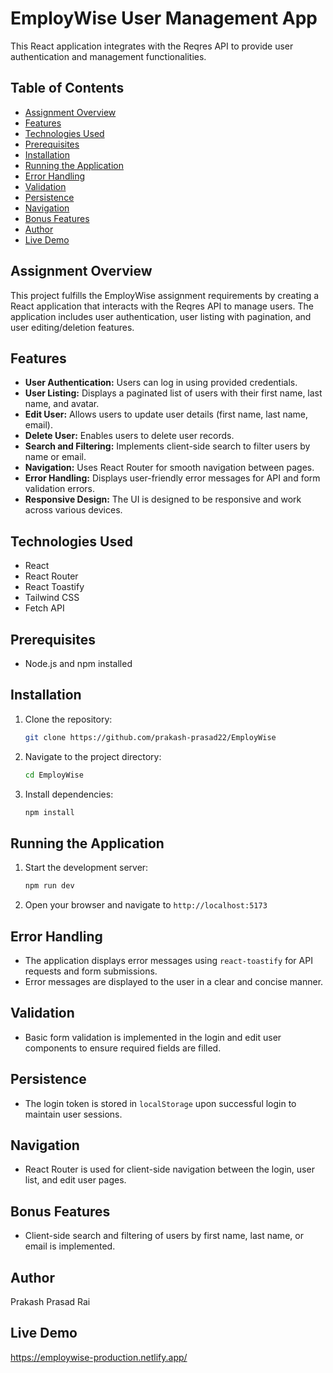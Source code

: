 # EmployWise User Management App

This React application integrates with the Reqres API to provide user authentication and management functionalities.

## Table of Contents

* [Assignment Overview](#assignment-overview)
* [Features](#features)
* [Technologies Used](#technologies-used)
* [Prerequisites](#prerequisites)
* [Installation](#installation)
* [Running the Application](#running-the-application)
* [Error Handling](#error-handling)
* [Validation](#validation)
* [Persistence](#persistence)
* [Navigation](#navigation)
* [Bonus Features](#bonus-features)
* [Author](#author)
* [Live Demo](#live-demo)

## Assignment Overview

This project fulfills the EmployWise assignment requirements by creating a React application that interacts with the Reqres API to manage users. The application includes user authentication, user listing with pagination, and user editing/deletion features. 

## Features

* **User Authentication:** Users can log in using provided credentials. 
* **User Listing:** Displays a paginated list of users with their first name, last name, and avatar.
* **Edit User:** Allows users to update user details (first name, last name, email). 
* **Delete User:** Enables users to delete user records. 
* **Search and Filtering:** Implements client-side search to filter users by name or email. 
* **Navigation:** Uses React Router for smooth navigation between pages. 
* **Error Handling:** Displays user-friendly error messages for API and form validation errors. 
* **Responsive Design:** The UI is designed to be responsive and work across various devices. 

## Technologies Used

* React
* React Router
* React Toastify
* Tailwind CSS
* Fetch API

## Prerequisites

* Node.js and npm installed

## Installation

1.  Clone the repository:

    ```bash
    git clone https://github.com/prakash-prasad22/EmployWise
    ```
2.  Navigate to the project directory:

    ```bash
    cd EmployWise
    ```
3.  Install dependencies:

    ```bash
    npm install
    ```

## Running the Application

1.  Start the development server:

    ```bash
    npm run dev
    ```
2.  Open your browser and navigate to `http://localhost:5173`

## Error Handling

* The application displays error messages using `react-toastify` for API requests and form submissions. 
* Error messages are displayed to the user in a clear and concise manner.

## Validation

* Basic form validation is implemented in the login and edit user components to ensure required fields are filled. 
## Persistence

* The login token is stored in `localStorage` upon successful login to maintain user sessions. 

## Navigation

* React Router is used for client-side navigation between the login, user list, and edit user pages. 

## Bonus Features

* Client-side search and filtering of users by first name, last name, or email is implemented. 
## Author

Prakash Prasad Rai

## Live Demo 

https://employwise-production.netlify.app/
